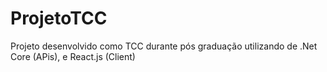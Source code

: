 # ProjetoTCC
 Projeto desenvolvido como TCC durante pós graduação utilizando de .Net Core (APis), e React.js (Client)
